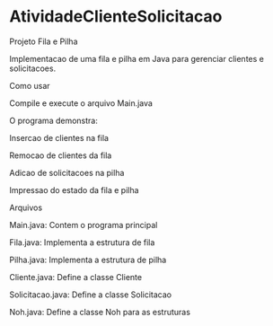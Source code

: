 # AtividadeClienteSolicitacao
Projeto Fila e Pilha

Implementacao de uma fila e pilha em Java para gerenciar clientes e solicitacoes.

Como usar





Compile e execute o arquivo Main.java



O programa demonstra:





Insercao de clientes na fila



Remocao de clientes da fila



Adicao de solicitacoes na pilha



Impressao do estado da fila e pilha

Arquivos





Main.java: Contem o programa principal



Fila.java: Implementa a estrutura de fila



Pilha.java: Implementa a estrutura de pilha



Cliente.java: Define a classe Cliente



Solicitacao.java: Define a classe Solicitacao



Noh.java: Define a classe Noh para as estruturas
